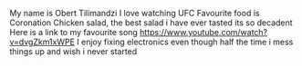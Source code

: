 My name is Obert Tilimandzi 
I love watching UFC
Favourite food is Coronation Chicken salad, the best salad i have ever tasted its so decadent
Here is a link to my favourite song https://www.youtube.com/watch?v=dvgZkm1xWPE 
I enjoy fixing electronics even though half the time i mess things up and wish i never started
